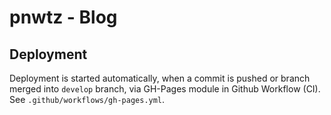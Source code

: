# pnwtz - Blog

## Deployment
Deployment is started automatically, when a commit is pushed or branch merged into `develop` branch, via GH-Pages module in Github Workflow (CI).
See `.github/workflows/gh-pages.yml`.